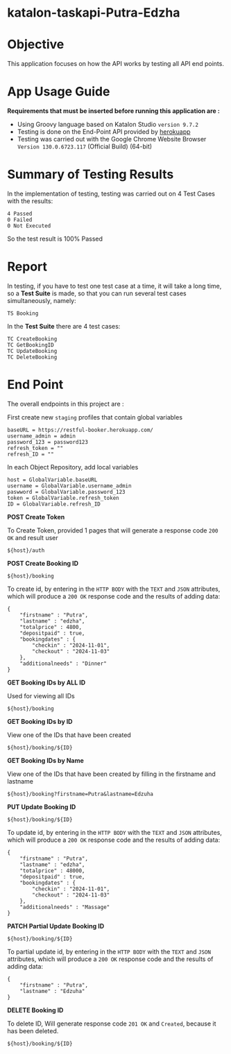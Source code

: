 # katalon-taskapi-Putra-Edzha

# **Objective**
This application focuses on how the API works by testing all API end points.

# **App Usage Guide**
**Requirements that must be inserted before running this application are :**
* Using Groovy language based on Katalon Studio ```version 9.7.2```
* Testing is done on the End-Point API provided by [herokuapp](https://restful-booker.herokuapp.com/)
* Testing was carried out with the Google Chrome Website Browser ```Version 130.0.6723.117``` (Official Build) (64-bit)

# **Summary of Testing Results**
In the implementation of testing, testing was carried out on 4 Test Cases with the results:
```
4 Passed
0 Failed
0 Not Executed
```
So the test result is 100% Passed

# **Report**
In testing, if you have to test one test case at a time, it will take a long time, so a **Test Suite** is made, so that you can run several test cases simultaneously, namely:
```
TS Booking
```
In the **Test Suite** there are 4 test cases:
```
TC CreateBooking
TC GetBookingID
TC UpdateBooking
TC DeleteBooking
```

# **End Point**
The overall endpoints in this project are :

First create new ```staging``` profiles that contain global variables
```
baseURL = https://restful-booker.herokuapp.com/
username_admin = admin
password_123 = password123
refresh_token = ""
refresh_ID = ""
```
In each Object Repository, add local variables
```
host = GlobalVariable.baseURL
username = GlobalVariable.username_admin
paswword = GlobalVariable.password_123
token = GlobalVariable.refresh_token
ID = GlobalVariable.refresh_ID
```

**POST Create Token**

To Create Token, provided 1 pages that will generate a response code ```200 OK``` and result user
```
${host}/auth
```
**POST Create Booking ID**

```
${host}/booking
```
To create id, by entering in the ```HTTP BODY``` with the ```TEXT``` and ```JSON``` attributes, which will produce a ```200 OK``` response code and the results of adding data:
```
{
    "firstname" : "Putra",
    "lastname" : "edzha",
    "totalprice" : 4800,
    "depositpaid" : true,
    "bookingdates" : {
        "checkin" : "2024-11-01",
        "checkout" : "2024-11-03"
    },
    "additionalneeds" : "Dinner"
}
```
**GET Booking IDs by ALL ID**

Used for viewing all IDs
```
${host}/booking
```
**GET Booking IDs by ID**

View one of the IDs that have been created
```
${host}/booking/${ID}
```
**GET Booking IDs by Name**

View one of the IDs that have been created by filling in the firstname and lastname
```
${host}/booking?firstname=Putra&lastname=Edzuha
```
**PUT Update Booking ID**
```
${host}/booking/${ID}
```
To update id, by entering in the ```HTTP BODY``` with the ```TEXT``` and ```JSON``` attributes, which will produce a ```200 OK``` response code and the results of adding data:
```
{
    "firstname" : "Putra",
    "lastname" : "edzha",
    "totalprice" : 48000,
    "depositpaid" : true,
    "bookingdates" : {
        "checkin" : "2024-11-01",
        "checkout" : "2024-11-03"
    },
    "additionalneeds" : "Massage"
}
```
**PATCH Partial Update Booking ID**
```
${host}/booking/${ID}
```
To partial update id, by entering in the ```HTTP BODY``` with the ```TEXT``` and ```JSON``` attributes, which will produce a ```200 OK``` response code and the results of adding data:
```
{
    "firstname" : "Putra",
    "lastname" : "Edzuha"
}
```
**DELETE Booking ID**

To delete ID, Will generate response code ```201 OK``` and ```Created```, because it has been deleted.
```
${host}/booking/${ID}
```
